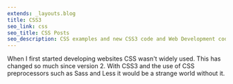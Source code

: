 ```yaml
---
extends: _layouts.blog
title: CSS3
seo_link: css
seo_title: CSS Posts
seo_description: CSS examples and new CSS3 code and Web Development code to help you develop better semantic websites
---
```


When I first started developing websites CSS wasn't widely used. This has changed so much since version 2. With CSS3 and the use of CSS preprocessors such as Sass and Less it would be a strange world without it.
